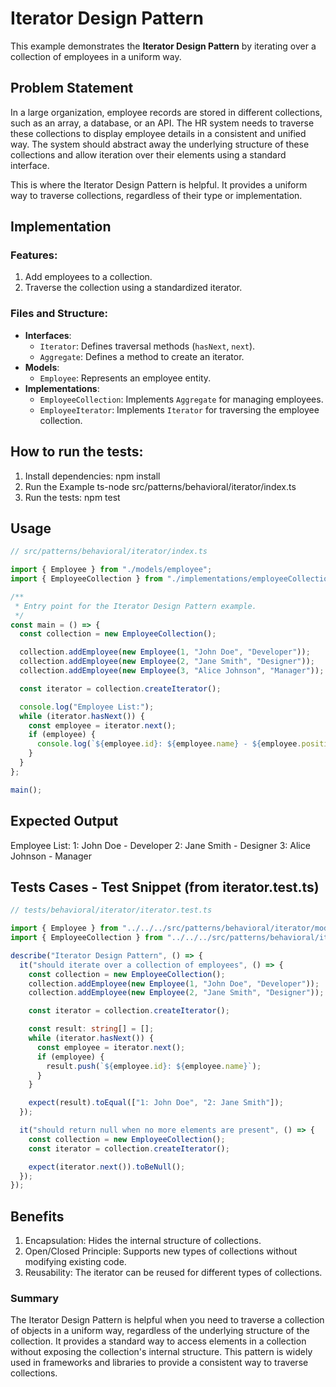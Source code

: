 # Iterator Design Pattern
This example demonstrates the **Iterator Design Pattern** by iterating over a collection of employees in a uniform way.

## Problem Statement
In a large organization, employee records are stored in different collections, such as an array, a database, or an API. The HR system needs to traverse these collections to display employee details in a consistent and unified way. The system should abstract away the underlying structure of these collections and allow iteration over their elements using a standard interface.

This is where the Iterator Design Pattern is helpful. It provides a uniform way to traverse collections, regardless of their type or implementation.

## Implementation

### Features:
1. Add employees to a collection.
2. Traverse the collection using a standardized iterator.

### Files and Structure:
- **Interfaces**:
  - `Iterator`: Defines traversal methods (`hasNext`, `next`).
  - `Aggregate`: Defines a method to create an iterator.
- **Models**:
  - `Employee`: Represents an employee entity.
- **Implementations**:
  - `EmployeeCollection`: Implements `Aggregate` for managing employees.
  - `EmployeeIterator`: Implements `Iterator` for traversing the employee collection.


## How to run the tests:
1. Install dependencies:
   npm install
2. Run the Example
   ts-node src/patterns/behavioral/iterator/index.ts
3. Run the tests:
   npm test

## Usage
```ts
// src/patterns/behavioral/iterator/index.ts

import { Employee } from "./models/employee";
import { EmployeeCollection } from "./implementations/employeeCollection";

/**
 * Entry point for the Iterator Design Pattern example.
 */
const main = () => {
  const collection = new EmployeeCollection();

  collection.addEmployee(new Employee(1, "John Doe", "Developer"));
  collection.addEmployee(new Employee(2, "Jane Smith", "Designer"));
  collection.addEmployee(new Employee(3, "Alice Johnson", "Manager"));

  const iterator = collection.createIterator();

  console.log("Employee List:");
  while (iterator.hasNext()) {
    const employee = iterator.next();
    if (employee) {
      console.log(`${employee.id}: ${employee.name} - ${employee.position}`);
    }
  }
};

main();

```
## Expected Output
Employee List:
1: John Doe - Developer
2: Jane Smith - Designer
3: Alice Johnson - Manager

## Tests Cases - Test Snippet (from iterator.test.ts)
```ts
// tests/behavioral/iterator/iterator.test.ts

import { Employee } from "../../../src/patterns/behavioral/iterator/models/employee";
import { EmployeeCollection } from "../../../src/patterns/behavioral/iterator/implementations/employeeCollection";

describe("Iterator Design Pattern", () => {
  it("should iterate over a collection of employees", () => {
    const collection = new EmployeeCollection();
    collection.addEmployee(new Employee(1, "John Doe", "Developer"));
    collection.addEmployee(new Employee(2, "Jane Smith", "Designer"));

    const iterator = collection.createIterator();

    const result: string[] = [];
    while (iterator.hasNext()) {
      const employee = iterator.next();
      if (employee) {
        result.push(`${employee.id}: ${employee.name}`);
      }
    }

    expect(result).toEqual(["1: John Doe", "2: Jane Smith"]);
  });

  it("should return null when no more elements are present", () => {
    const collection = new EmployeeCollection();
    const iterator = collection.createIterator();

    expect(iterator.next()).toBeNull();
  });
});

```

## Benefits
1. Encapsulation: Hides the internal structure of collections.
2. Open/Closed Principle: Supports new types of collections without modifying existing code.
3. Reusability: The iterator can be reused for different types of collections.


### Summary
The Iterator Design Pattern is helpful when you need to traverse a collection of objects in a uniform way, regardless of the underlying structure of the collection. It provides a standard way to access elements in a collection without exposing the collection's internal structure. This pattern is widely used in frameworks and libraries to provide a consistent way to traverse collections. 
